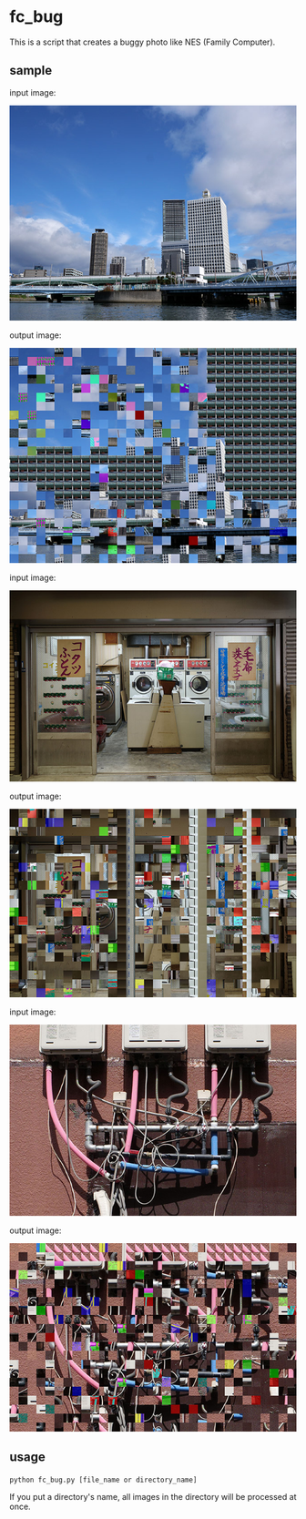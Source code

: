 # fc_bug

This is a script that creates a buggy photo like NES (Family Computer).

## sample
input image:

![sample 01](sample_image/01.jpg)

output image:

![sample 01 output](sample_image/out_01.jpg)

input image:

![sample 02](sample_image/02.jpg)

output image:

![sample 02 output](sample_image/out_02.jpg)

input image:

![sample 03](sample_image/03.jpg)

output image:

![sample 03 output](sample_image/out_03.jpg)

## usage

```python fc_bug.py [file_name or directory_name]```

If you put a directory's name, all images in the directory will be processed at once.
